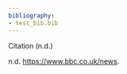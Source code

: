 ```yaml
---
bibliography:
- test_bib.bib
---
```


Citation (n.d.)

<div id="refs" class="references csl-bib-body hanging-indent">

<div id="ref-url:https://www.bbc.co.uk/news" class="csl-entry">

n.d. <https://www.bbc.co.uk/news>.

</div>

</div>
